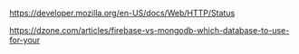 https://developer.mozilla.org/en-US/docs/Web/HTTP/Status

https://dzone.com/articles/firebase-vs-mongodb-which-database-to-use-for-your